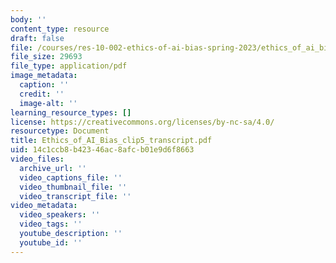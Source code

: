 ```yaml
---
body: ''
content_type: resource
draft: false
file: /courses/res-10-002-ethics-of-ai-bias-spring-2023/ethics_of_ai_bias_clip5_transcript.pdf
file_size: 29693
file_type: application/pdf
image_metadata:
  caption: ''
  credit: ''
  image-alt: ''
learning_resource_types: []
license: https://creativecommons.org/licenses/by-nc-sa/4.0/
resourcetype: Document
title: Ethics_of_AI_Bias_clip5_transcript.pdf
uid: 14c1ccb8-b423-46ac-8afc-b01e9d6f8663
video_files:
  archive_url: ''
  video_captions_file: ''
  video_thumbnail_file: ''
  video_transcript_file: ''
video_metadata:
  video_speakers: ''
  video_tags: ''
  youtube_description: ''
  youtube_id: ''
---
```


